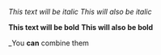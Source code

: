 *This text will be italic*
_This will also be italic_

**This text will be bold**
__This will also be bold__

_You **can** combine them 
